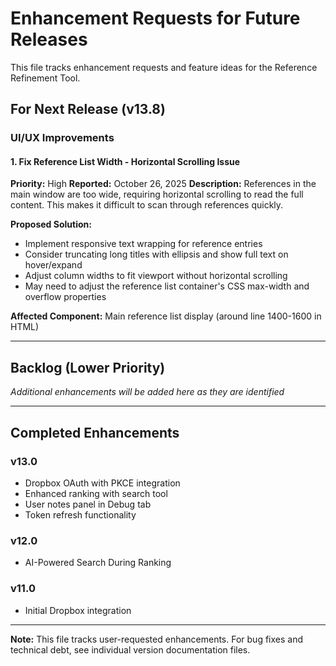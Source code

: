 # Enhancement Requests for Future Releases

This file tracks enhancement requests and feature ideas for the Reference Refinement Tool.

## For Next Release (v13.8)

### UI/UX Improvements

#### 1. Fix Reference List Width - Horizontal Scrolling Issue
**Priority:** High
**Reported:** October 26, 2025
**Description:** References in the main window are too wide, requiring horizontal scrolling to read the full content. This makes it difficult to scan through references quickly.

**Proposed Solution:**
- Implement responsive text wrapping for reference entries
- Consider truncating long titles with ellipsis and show full text on hover/expand
- Adjust column widths to fit viewport without horizontal scrolling
- May need to adjust the reference list container's CSS max-width and overflow properties

**Affected Component:** Main reference list display (around line 1400-1600 in HTML)

---

## Backlog (Lower Priority)

*Additional enhancements will be added here as they are identified*

---

## Completed Enhancements

### v13.0
- Dropbox OAuth with PKCE integration
- Enhanced ranking with search tool
- User notes panel in Debug tab
- Token refresh functionality

### v12.0
- AI-Powered Search During Ranking

### v11.0
- Initial Dropbox integration

---

**Note:** This file tracks user-requested enhancements. For bug fixes and technical debt, see individual version documentation files.
